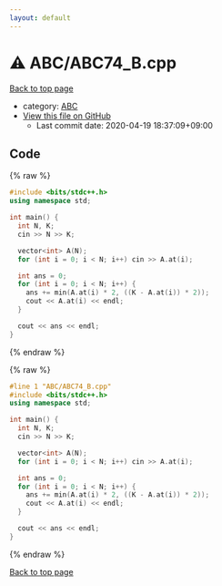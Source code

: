 ```yaml
---
layout: default
---
```


<!-- mathjax config similar to math.stackexchange -->
<script type="text/javascript" async
  src="https://cdnjs.cloudflare.com/ajax/libs/mathjax/2.7.5/MathJax.js?config=TeX-MML-AM_CHTML">
</script>
<script type="text/x-mathjax-config">
  MathJax.Hub.Config({
    TeX: { equationNumbers: { autoNumber: "AMS" }},
    tex2jax: {
      inlineMath: [ ['$','$'] ],
      processEscapes: true
    },
    "HTML-CSS": { matchFontHeight: false },
    displayAlign: "left",
    displayIndent: "2em"
  });
</script>

<script type="text/javascript" src="https://cdnjs.cloudflare.com/ajax/libs/jquery/3.4.1/jquery.min.js"></script>
<script src="https://cdn.jsdelivr.net/npm/jquery-balloon-js@1.1.2/jquery.balloon.min.js" integrity="sha256-ZEYs9VrgAeNuPvs15E39OsyOJaIkXEEt10fzxJ20+2I=" crossorigin="anonymous"></script>
<script type="text/javascript" src="../../assets/js/copy-button.js"></script>
<link rel="stylesheet" href="../../assets/css/copy-button.css" />


# :warning: ABC/ABC74_B.cpp

<a href="../../index.html">Back to top page</a>

* category: <a href="../../index.html#902fbdd2b1df0c4f70b4a5d23525e932">ABC</a>
* <a href="{{ site.github.repository_url }}/blob/master/ABC/ABC74_B.cpp">View this file on GitHub</a>
    - Last commit date: 2020-04-19 18:37:09+09:00




## Code

<a id="unbundled"></a>
{% raw %}
```cpp
#include <bits/stdc++.h>
using namespace std;

int main() {
  int N, K;
  cin >> N >> K;

  vector<int> A(N);
  for (int i = 0; i < N; i++) cin >> A.at(i);

  int ans = 0;
  for (int i = 0; i < N; i++) {
    ans += min(A.at(i) * 2, ((K - A.at(i)) * 2));
    cout << A.at(i) << endl;
  }

  cout << ans << endl;
}
```
{% endraw %}

<a id="bundled"></a>
{% raw %}
```cpp
#line 1 "ABC/ABC74_B.cpp"
#include <bits/stdc++.h>
using namespace std;

int main() {
  int N, K;
  cin >> N >> K;

  vector<int> A(N);
  for (int i = 0; i < N; i++) cin >> A.at(i);

  int ans = 0;
  for (int i = 0; i < N; i++) {
    ans += min(A.at(i) * 2, ((K - A.at(i)) * 2));
    cout << A.at(i) << endl;
  }

  cout << ans << endl;
}

```
{% endraw %}

<a href="../../index.html">Back to top page</a>

